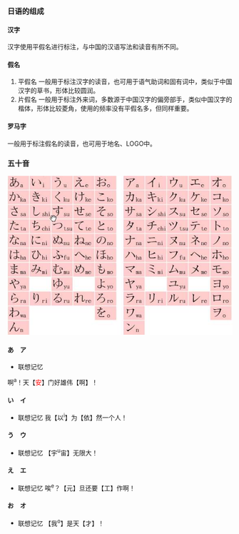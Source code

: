 ### 日语的组成
#### 汉字
汉字使用平假名进行标注，与中国的汉语写法和读音有所不同。
#### 假名
1. 平假名
一般用于标注汉字的读音，也可用于语气助词和固有词中，类似于中国汉字的草书，形体比较圆润。
2. 片假名
一般用于标注外来词，多数源于中国汉字的偏旁部手，类似中国汉字的楷体，形体比较菱角，使用的频率没有平假名多，但同样重要。
#### 罗马字
一般用于标注假名的读音，也可用于地名、LOGO中。
### 五十音
![avatar](五十音.jpg)

#### あ　ア

* 联想记忆

啊<sup>a</sup>！天【<font color='red'>安</font>】门好雄伟【啊】！
#### い　イ
* 联想记忆
我【以<sup>i</sup>】为【依】然一个人！
#### う　ウ
* 联想记忆
【宇<sup>u</sup>宙】无限大！
#### え　エ
* 联想记忆
唉<sup>e</sup>？【元】旦还要【工】作啊！
#### お　オ
* 联想记忆
【我<sup>o</sup>】是天【才】！

